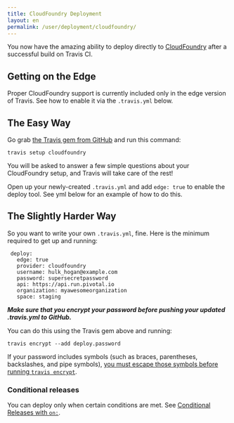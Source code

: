 ```yaml
---
title: CloudFoundry Deployment
layout: en
permalink: /user/deployment/cloudfoundry/
---
```


You now have the amazing ability to deploy directly to [CloudFoundry](https://run.pivotal.io/) after a successful build on Travis CI.

## Getting on the Edge

Proper CloudFoundry support is currently included only in the edge version of Travis.  See how to enable it via the `.travis.yml` below.

## The Easy Way

Go grab [the Travis gem from GitHub](https://github.com/travis-ci/travis.rb) and run this command:

`travis setup cloudfoundry`

You will be asked to answer a few simple questions about your CloudFoundry setup, and Travis will take care of the rest!

Open up your newly-created `.travis.yml` and add `edge: true` to enable the deploy tool.  See yml below for an example of how to do this.

## The Slightly Harder Way

So you want to write your own `.travis.yml`, fine.  Here is the minimum required to get up and running:

```
 deploy:
   edge: true
   provider: cloudfoundry
   username: hulk_hogan@example.com
   password: supersecretpassword
   api: https://api.run.pivotal.io
   organization: myawesomeorganization
   space: staging
```

***Make sure that you encrypt your password before pushing your updated .travis.yml to GitHub.***

You can do this using the Travis gem above and running:

```
travis encrypt --add deploy.password
```

If your password includes symbols (such as braces, parentheses, backslashes, and pipe symbols), [you must escape those symbols before running `travis encrypt`](/user/encryption-keys/#Note-on-escaping-certain-symbols).

### Conditional releases

You can deploy only when certain conditions are met.
See [Conditional Releases with `on:`](/user/deployment#Conditional-Releases-with-on%3A).
